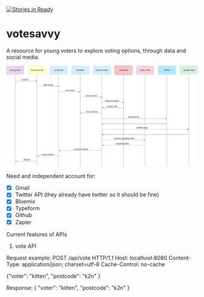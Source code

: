 [![Stories in Ready](https://badge.waffle.io/votesavvyrhok/votesavvy.png?label=ready&title=Ready)](https://waffle.io/votesavvyrhok/votesavvy)
# votesavvy

A resource for young voters to explore voting options, through data and social media.

![Sequence Chart](./design/votesavvy-sequence.png)

Need and independent account for:

- [x] Gmail
- [x] Twitter API (they already have twitter so it should be fine)
- [x] Bluemix
- [x] Typeform
- [x] Github
- [x] Zapier

Current features of APIs

1) vote API

  Request example:
   POST /api/vote HTTP/1.1
   Host: localhost:8080
   Content-Type: application/json; charset=utf-8
   Cache-Control: no-cache

   {"voter": "kitten", "postcode": "k2n" }

 Response:
  {
      "voter": "kitten",
      "postcode": "k2n"
  }
  
  
